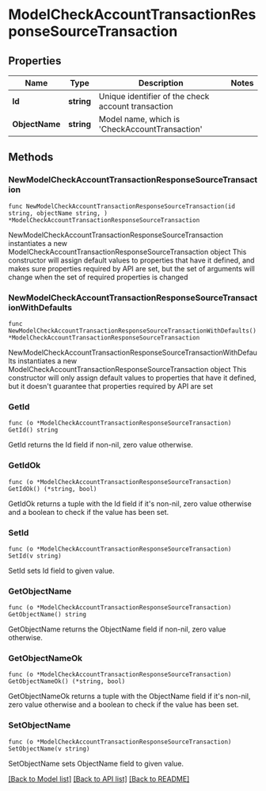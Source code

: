 # ModelCheckAccountTransactionResponseSourceTransaction

## Properties

Name | Type | Description | Notes
------------ | ------------- | ------------- | -------------
**Id** | **string** | Unique identifier of the check account transaction | 
**ObjectName** | **string** | Model name, which is &#39;CheckAccountTransaction&#39; | 

## Methods

### NewModelCheckAccountTransactionResponseSourceTransaction

`func NewModelCheckAccountTransactionResponseSourceTransaction(id string, objectName string, ) *ModelCheckAccountTransactionResponseSourceTransaction`

NewModelCheckAccountTransactionResponseSourceTransaction instantiates a new ModelCheckAccountTransactionResponseSourceTransaction object
This constructor will assign default values to properties that have it defined,
and makes sure properties required by API are set, but the set of arguments
will change when the set of required properties is changed

### NewModelCheckAccountTransactionResponseSourceTransactionWithDefaults

`func NewModelCheckAccountTransactionResponseSourceTransactionWithDefaults() *ModelCheckAccountTransactionResponseSourceTransaction`

NewModelCheckAccountTransactionResponseSourceTransactionWithDefaults instantiates a new ModelCheckAccountTransactionResponseSourceTransaction object
This constructor will only assign default values to properties that have it defined,
but it doesn't guarantee that properties required by API are set

### GetId

`func (o *ModelCheckAccountTransactionResponseSourceTransaction) GetId() string`

GetId returns the Id field if non-nil, zero value otherwise.

### GetIdOk

`func (o *ModelCheckAccountTransactionResponseSourceTransaction) GetIdOk() (*string, bool)`

GetIdOk returns a tuple with the Id field if it's non-nil, zero value otherwise
and a boolean to check if the value has been set.

### SetId

`func (o *ModelCheckAccountTransactionResponseSourceTransaction) SetId(v string)`

SetId sets Id field to given value.


### GetObjectName

`func (o *ModelCheckAccountTransactionResponseSourceTransaction) GetObjectName() string`

GetObjectName returns the ObjectName field if non-nil, zero value otherwise.

### GetObjectNameOk

`func (o *ModelCheckAccountTransactionResponseSourceTransaction) GetObjectNameOk() (*string, bool)`

GetObjectNameOk returns a tuple with the ObjectName field if it's non-nil, zero value otherwise
and a boolean to check if the value has been set.

### SetObjectName

`func (o *ModelCheckAccountTransactionResponseSourceTransaction) SetObjectName(v string)`

SetObjectName sets ObjectName field to given value.



[[Back to Model list]](../README.md#documentation-for-models) [[Back to API list]](../README.md#documentation-for-api-endpoints) [[Back to README]](../README.md)


